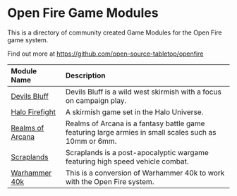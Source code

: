 # Open Fire Game Modules

This is a directory of community created Game Modules for the Open Fire game system.

Find out more at https://github.com/open-source-tabletop/openfire

| Module Name | Description |
| :---------- | :---------- |
| [Devils Bluff](https://github.com/open-source-tabletop/openfire-gm-devils-bluff) | Devils Bluff is a wild west skirmish with a focus on campaign play. |
| [Halo Firefight](https://github.com/open-source-tabletop/openfire-gm-halo) | A skirmish game set in the Halo Universe. |
| [Realms of Arcana](https://github.com/open-source-tabletop/openfire-gm-realms-of-arcana) | Realms of Arcana is a fantasy battle game featuring large armies in small scales such as 10mm or 6mm. |
| [Scraplands](https://github.com/open-source-tabletop/openfire-gm-scraplands) | Scraplands is a post-apocalyptic wargame featuring high speed vehicle combat. |
| [Warhammer 40k](https://github.com/open-source-tabletop/openfire-gm-warhammer-40k) | This is a conversion of Warhammer 40k to work with the Open Fire system. |
